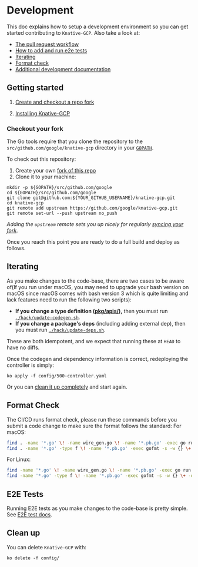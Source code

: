 # Development

This doc explains how to setup a development environment so you can get started
contributing to `Knative-GCP`. Also take a look at:

- [The pull request workflow](https://www.knative.dev/contributing/contributing/#pull-requests)
- [How to add and run e2e tests](./test/e2e/README.md)
- [Iterating](#iterating)
- [Format check](#format-check)
- [Additional development documentation](./docs/development/README.md)

## Getting started

1. [Create and checkout a repo fork](#checkout-your-fork)

1. [Installing Knative-GCP](./README.md/#installing-knative-GCP)

### Checkout your fork

The Go tools require that you clone the repository to the
`src/github.com/google/knative-gcp` directory in your
[`GOPATH`](https://github.com/golang/go/wiki/SettingGOPATH).

To check out this repository:

1. Create your own
   [fork of this repo](https://help.github.com/articles/fork-a-repo/)
1. Clone it to your machine:

```shell
mkdir -p ${GOPATH}/src/github.com/google
cd ${GOPATH}/src/github.com/google
git clone git@github.com:${YOUR_GITHUB_USERNAME}/knative-gcp.git
cd knative-gcp
git remote add upstream https://github.com/google/knative-gcp.git
git remote set-url --push upstream no_push
```

_Adding the `upstream` remote sets you up nicely for regularly
[syncing your fork](https://help.github.com/articles/syncing-a-fork/)._

Once you reach this point you are ready to do a full build and deploy as
follows.

## Iterating

As you make changes to the code-base, there are two cases to be aware of(If you
run under macOS, you may need to upgrade your bash version on macOS since macOS
comes with bash version 3 which is quite limiting and lack features need to run
the following two scripts):

- **If you change a type definition ([pkg/apis/](./pkg/apis/.)),** then you must
  run [`./hack/update-codegen.sh`](./hack/update-codegen.sh).
- **If you change a package's deps** (including adding external dep), then you
  must run [`./hack/update-deps.sh`](./hack/update-deps.sh).

These are both idempotent, and we expect that running these at `HEAD` to have no
diffs.

Once the codegen and dependency information is correct, redeploying the
controller is simply:

```shell
ko apply -f config/500-controller.yaml
```

Or you can [clean it up completely](#clean-up) and start again.

## Format Check

The CI/CD runs format check, please run these commands before you submit a code
change to make sure the format follows the standard: For macOS:

```bash
find . -name '*.go' \! -name wire_gen.go \! -name '*.pb.go' -exec go run golang.org/x/tools/cmd/goimports -w {} \+ -o \( -path ./vendor -o -path ./third_party \) -prune
find . -name '*.go' -type f \! -name '*.pb.go' -exec gofmt -s -w {} \+ -o \( -path './vendor' -o -path './third_party' \) -prune
```

For Linux:

```bash
find -name '*.go' \! -name wire_gen.go \! -name '*.pb.go' -exec go run golang.org/x/tools/cmd/goimports -w {} \+ -o \( -path ./vendor -o -path ./third_party \) -prune
find -name '*.go' -type f \! -name '*.pb.go' -exec gofmt -s -w {} \+ -o \( -path './vendor' -o -path './third_party' \) -prune
```

## E2E Tests

Running E2E tests as you make changes to the code-base is pretty simple. See
[E2E test docs](./test/e2e/README.md).

## Clean up

You can delete `Knative-GCP` with:

```shell
ko delete -f config/
```
